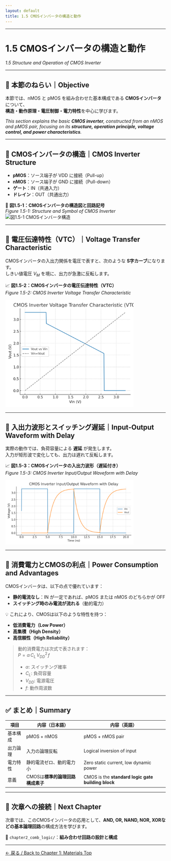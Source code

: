 ```yaml
---
layout: default
title: 1.5 CMOSインバータの構造と動作
---
```


---

# 1.5 CMOSインバータの構造と動作  
*1.5 Structure and Operation of CMOS Inverter*

---

## 🎯 本節のねらい｜Objective

本節では、nMOS と pMOS を組み合わせた基本構成である **CMOSインバータ**について、  
**構造・動作原理・電圧制御・電力特性**を中心に学びます。  

*This section explains the basic **CMOS inverter**, constructed from an nMOS and pMOS pair, focusing on its **structure, operation principle, voltage control, and power characteristics**.*

---

## 🔹 CMOSインバータの構造｜CMOS Inverter Structure

- **pMOS**：ソース端子が VDD に接続（Pull-up）  
- **nMOS**：ソース端子が GND に接続（Pull-down）  
- **ゲート**：IN（共通入力）  
- **ドレイン**：OUT（共通出力）  

📘 **図1.5-1：CMOSインバータの構造図と回路記号**  
*Figure 1.5-1: Structure and Symbol of CMOS Inverter*  
![図1.5-1 CMOSインバータ構造](../images/cmos_inverter_structure.png)

---

## 🔹 電圧伝達特性（VTC）｜Voltage Transfer Characteristic

CMOSインバータの入出力関係を電圧で表すと、次のような **S字カーブ**になります。  
しきい値電圧 $V_M$ を境に、出力が急激に反転します。  

📈 **図1.5-2：CMOSインバータの電圧伝達特性（VTC）**  
*Figure 1.5-2: CMOS Inverter Voltage Transfer Characteristic*  

<img src="./images/cmos_vtc.png" alt="CMOS VTC" width="80%">

---

## 🔹 入出力波形とスイッチング遅延｜Input-Output Waveform with Delay

実際の動作では、負荷容量による **遅延** が発生します。  
入力が矩形波で変化しても、出力は遅れて反転します。  

📈 **図1.5-3：CMOSインバータの入出力波形（遅延付き）**  
*Figure 1.5-3: CMOS Inverter Input/Output Waveform with Delay*  

<img src="./images/cmos_waveform.png" alt="CMOS Waveform" width="80%">

---

## 🔹 消費電力とCMOSの利点｜Power Consumption and Advantages

CMOSインバータは、以下の点で優れています：  

- **静的電流なし**：IN が一定であれば、pMOS または nMOS のどちらかが OFF  
- **スイッチング時のみ電流が流れる**（動的電力）  

💡 これにより、CMOSは以下のような特性を持つ：  

- **低消費電力（Low Power）**  
- **高集積（High Density）**  
- **高信頼性（High Reliability）**  

> 動的消費電力は次式で表されます：  
> $P = \alpha \, C_L \, V_{DD}^2 \, f$  
>  
> - $\alpha$: スイッチング確率  
> - $C_L$: 負荷容量  
> - $V_{DD}$: 電源電圧  
> - $f$: 動作周波数  

---

## ✅ まとめ｜Summary

| 項目 | 内容（日本語） | 内容（英語） |
|------|----------------|---------------|
| 基本構成 | pMOS + nMOS | pMOS + nMOS pair |
| 出力論理 | 入力の論理反転 | Logical inversion of input |
| 電力特性 | 静的電流ゼロ、動的電力小 | Zero static current, low dynamic power |
| 意義 | CMOSは**標準的論理回路構成素子** | CMOS is the **standard logic gate building block** |

---

## 📎 次章への接続｜Next Chapter

次章では、このCMOSインバータの応用として、**AND, OR, NAND, NOR, XORなどの基本論理回路**の構成方法を学びます。  

📂 `chapter2_comb_logic/`：**組み合わせ回路の設計と構成**

---

[← 戻る / Back to Chapter 1: Materials Top](./README.md)
